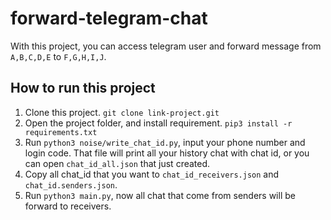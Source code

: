 # forward-telegram-chat
With this project, you can access telegram user and forward message from `A,B,C,D,E` to `F,G,H,I,J`.

## How to run this project
1. Clone this project.
`git clone link-project.git`
2. Open the project folder, and install requirement.
`pip3 install -r requirements.txt`
3. Run `python3 noise/write_chat_id.py`, input your phone number and login code. That file will print all your history chat with chat id, or you can open `chat_id_all.json` that just created.
4. Copy all chat_id that you want to `chat_id_receivers.json` and `chat_id.senders.json`.
5. Run `python3 main.py`, now all chat that come from senders will be forward to receivers.
